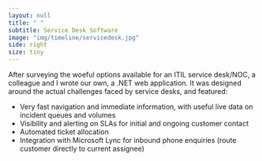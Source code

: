 ```yaml
---
layout: null
title: " "
subtitle: Service Desk Software
image: "img/timeline/servicedesk.jpg"
side: right
size: tiny
---
```

After surveying the woeful options available for an ITIL service desk/NOC, a colleague and I wrote our own, a .NET web application. It was designed around the actual challenges faced by service desks, and featured:
- Very fast navigation and immediate information, with useful live data on incident queues and volumes
- Visibility and alerting on SLAs for initial and ongoing customer contact
- Automated ticket allocation
- Integration with Microsoft Lync for inbound phone enquiries (route customer directly to current assignee)
